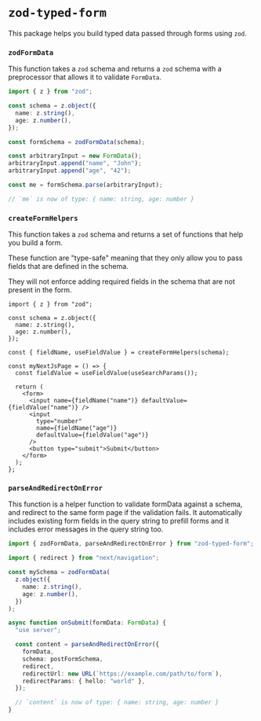 # `zod-typed-form`

This package helps you build typed data passed through forms using `zod`.

### `zodFormData`

This function takes a `zod` schema and returns a `zod` schema with a preprocessor that allows it to validate `FormData`.

```typescript
import { z } from "zod";

const schema = z.object({
  name: z.string(),
  age: z.number(),
});

const formSchema = zodFormData(schema);

const arbitraryInput = new FormData();
arbitraryInput.append("name", "John");
arbitraryInput.append("age", "42");

const me = formSchema.parse(arbitraryInput);

// `me` is now of type: { name: string, age: number }
```

### `createFormHelpers`

This function takes a `zod` schema and returns a set of functions that help you build a form.

These function are "type-safe" meaning that they only allow you to pass fields that are defined in the schema.

They will not enforce adding required fields in the schema that are not present in the form.

```tsx
import { z } from "zod";

const schema = z.object({
  name: z.string(),
  age: z.number(),
});

const { fieldName, useFieldValue } = createFormHelpers(schema);

const myNextJsPage = () => {
  const fieldValue = useFieldValue(useSearchParams());

  return (
    <form>
      <input name={fieldName("name")} defaultValue={fieldValue("name")} />
      <input
        type="number"
        name={fieldName("age")}
        defaultValue={fieldValue("age")}
      />
      <button type="submit">Submit</button>
    </form>
  );
};
```

### `parseAndRedirectOnError`

This function is a helper function to validate formData against a schema, and redirect to the same form page if the validation fails. It automatically includes existing form fields in the query string to prefill forms and it includes error messages in the query string too.

```ts
import { zodFormData, parseAndRedirectOnError } from "zod-typed-form";

import { redirect } from "next/navigation";

const mySchema = zodFormData(
  z.object({
    name: z.string(),
    age: z.number(),
  })
);

async function onSubmit(formData: FormData) {
  "use server";

  const content = parseAndRedirectOnError({
    formData,
    schema: postFormSchema,
    redirect,
    redirectUrl: new URL(`https://example.com/path/to/form`),
    redirectParams: { hello: "world" },
  });

  // `content` is now of type: { name: string, age: number }
}
```

